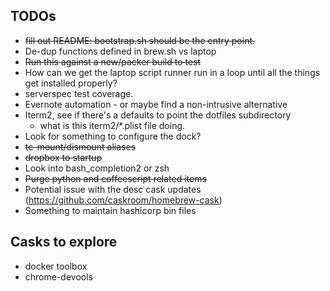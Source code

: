 ## TODOs

* ~~fill out README: bootstrap.sh should be the entry point.~~
* De-dup functions defined in brew.sh vs laptop
* ~~Run this against a new/packer build to test~~
* How can we get the laptop script runner run in a loop until all the things get installed properly?
* serverspec test coverage.
* Evernote automation - or maybe find a non-intrusive alternative
* Iterm2, see if there's a defaults to point the dotfiles subdirectory
  * what is this iterm2/*.plist file doing.
* Look for something to configure the dock?
* ~~tc-mount/dismount aliases~~
* ~~dropbox to startup~~
* Look into bash_completion2 or zsh
* ~~Purge python and coffeescript related items~~
* Potential issue with the desc cask updates (https://github.com/caskroom/homebrew-cask)
* Something to maintain hashicorp bin files


## Casks to explore
* docker toolbox
* chrome-devools
